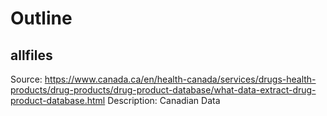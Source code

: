 # Outline
## allfiles
Source: https://www.canada.ca/en/health-canada/services/drugs-health-products/drug-products/drug-product-database/what-data-extract-drug-product-database.html
Description: Canadian Data